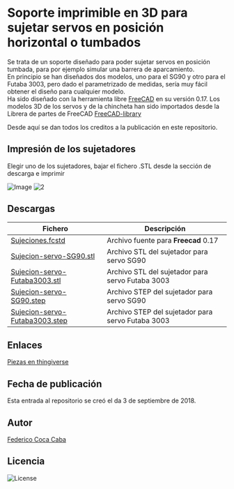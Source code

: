 # **Soporte imprimible en 3D para sujetar servos en posición horizontal o tumbados** 

Se trata de un soporte diseñado para poder sujetar servos en posición tumbada, para por ejemplo simular una barrera de aparcamiento.   
En principio se han diseñados dos modelos, uno para el SG90 y otro para el Futaba 3003, pero dado el parametrizado de medidas, sería muy fácil obtener el diseño para cualquier modelo.   
Ha sido diseñado con la herramienta libre [FreeCAD](http://www.freecadweb.org/) en su versión 0.17. 
Los modelos 3D de los servos y de la chincheta han sido importados desde la Librera de partes de FreeCAD [FreeCAD-library](https://github.com/FreeCAD/FreeCAD-library) 

Desde aquí se dan todos los creditos a la publicación en este repositorio.

## **Impresión de los sujetadores**
Elegir uno de los sujetadores, bajar el fichero .STL desde la sección de descarga e imprimir

![Image][1] ![2]

 [1]: https://github.com/fgcoca/3D-Design_Robots_Other/blob/master/Sujecion-servo-tumbado/Images/SG90-2m.png  
 [2]: https://github.com/fgcoca/3D-Design_Robots_Other/blob/master/Sujecion-servo-tumbado/Images/Futaba3003-1m.png


## **Descargas**
| Fichero | Descripción|
| ---------- | ---------- |
| [Sujeciones.fcstd](https://github.com/fgcoca/3D-Design_Robots_Other/blob/master/Sujecion-servo-tumbado/Design/Sujeciones.fcstd)   | Archivo fuente para **Freecad** 0.17   |
| [Sujecion-servo-SG90.stl](https://github.com/fgcoca/3D-Design_Robots_Other/blob/master/Sujecion-servo-tumbado/STL/Sujecion-servo-SG90.stl)   | Archivo STL del sujetador para servo SG90   |
| [Sujecion-servo-Futaba3003.stl](https://github.com/fgcoca/3D-Design_Robots_Other/blob/master/Sujecion-servo-tumbado/STL/Sujecion-servo-Futaba3003.stl)   | Archivo STL del sujetador para servo Futaba 3003   |
| [Sujecion-servo-SG90.step](https://github.com/fgcoca/3D-Design_Robots_Other/blob/master/Sujecion-servo-tumbado/STEP/Sujecion-servo-SG90.step)   | Archivo STEP del sujetador para servo SG90   |
| [Sujecion-servo-Futaba3003.step](https://github.com/fgcoca/3D-Design_Robots_Other/blob/master/Sujecion-servo-tumbado/STEP/Sujecion-servo-Futaba3003.step)   | Archivo STEP del sujetador para servo Futaba 3003 |

## **Enlaces**
 [Piezas en thingiverse](https://www.thingiverse.com/thing:1305273)

## **Fecha de publicación**
Esta entrada al repositorio se creó el da 3 de septiembre de 2018.

## **Autor**

[Federico Coca Caba](https://github.com/fgcoca)

## **Licencia**
![License][88]

 [88]: https://github.com/fgcoca/3D-Design_Robots_Other/blob/master/Sujecion-servo-tumbado/Images/licencia.png
